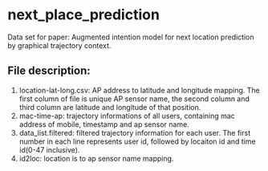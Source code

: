 # next_place_prediction
Data set for paper: Augmented intention model for next location prediction by graphical trajectory context.

## File description:
1. location-lat-long.csv: AP address to latitude and longitude mapping. The first column of file is unique AP sensor name, the second column and third column are latitude and longitude of that position.
2. mac-time-ap: trajectory informations of all users, containing mac address of mobile, timestamp and ap sensor name.
3. data_list.filtered: filtered trajectory information for each user. The first number in each line represents user id, followed by locaiton id and time id(0-47 inclusive).
3. id2loc: location is to ap sensor name mapping.
